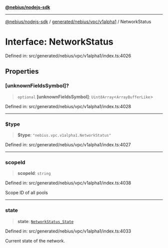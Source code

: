 [**@nebius/nodejs-sdk**](../../../../../README.md)

---

[@nebius/nodejs-sdk](../../../../../README.md) / [generated/nebius/vpc/v1alpha1](../README.md) / NetworkStatus

# Interface: NetworkStatus

Defined in: src/generated/nebius/vpc/v1alpha1/index.ts:4026

## Properties

### \[unknownFieldsSymbol\]?

> `optional` **\[unknownFieldsSymbol\]**: `Uint8Array`\<`ArrayBufferLike`\>

Defined in: src/generated/nebius/vpc/v1alpha1/index.ts:4028

---

### $type

> **$type**: `"nebius.vpc.v1alpha1.NetworkStatus"`

Defined in: src/generated/nebius/vpc/v1alpha1/index.ts:4027

---

### scopeId

> **scopeId**: `string`

Defined in: src/generated/nebius/vpc/v1alpha1/index.ts:4038

Scope ID of all pools

---

### state

> **state**: [`NetworkStatus_State`](../type-aliases/NetworkStatus_State.md)

Defined in: src/generated/nebius/vpc/v1alpha1/index.ts:4033

Current state of the network.
